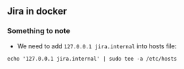 ## Jira in docker
### Something to note
- We need to add `127.0.0.1 jira.internal` into hosts file:
```
echo '127.0.0.1 jira.internal' | sudo tee -a /etc/hosts
```
